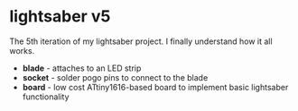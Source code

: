# lightsaber v5

The 5th iteration of my lightsaber project. I finally understand how it all works.

- **blade** - attaches to an LED strip
- **socket** - solder pogo pins to connect to the blade
- **board** - low cost ATtiny1616-based board to implement basic lightsaber functionality

